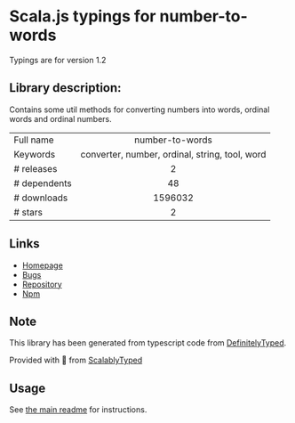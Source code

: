
# Scala.js typings for number-to-words

Typings are for version 1.2

## Library description:
Contains some util methods for converting numbers into words, ordinal words and ordinal numbers.

|                    |                 |
| ------------------ | :-------------: |
| Full name          | number-to-words |
| Keywords           | converter, number, ordinal, string, tool, word |
| # releases         | 2 |
| # dependents       | 48 |
| # downloads        | 1596032 |
| # stars            | 2 |

## Links
- [Homepage](https://github.com/marlun78/number-to-words)
- [Bugs](https://github.com/marlun78/number-to-words/issues)
- [Repository](https://github.com/marlun78/number-to-words)
- [Npm](https://www.npmjs.com/package/number-to-words)
    


## Note
This library has been generated from typescript code from [DefinitelyTyped](https://definitelytyped.org).

Provided with :purple_heart: from [ScalablyTyped](https://github.com/oyvindberg/ScalablyTyped)

## Usage
See [the main readme](../../readme.md) for instructions.


